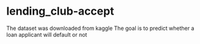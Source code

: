 # lending_club-accept
The dataset was downloaded from kaggle
The goal is to predict whether a loan applicant will default or not
